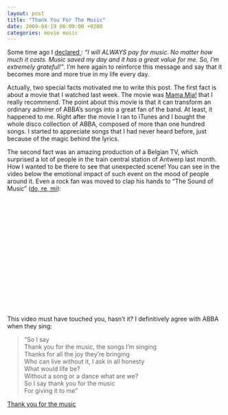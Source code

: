 ```yaml
---
layout: post
title: "Thank You For The Music"
date: 2009-04-19 06:09:00 +0200
categories: movie music
---
```


Some time ago I <a href="http://twitter.com/htmfilho/status/1251033077">declared </a>: _“I will ALWAYS pay for music. No matter how much it costs. Music saved my day and it has a great value for me. So, I’m extremely grateful!”_. I’m here again to reinforce this message and say that it becomes more and more true in my life every day.

Actually, two special facts motivated me to write this post. The first fact is about a movie that I watched last week. The movie was <a href="http://www.youtube.com/watch?v=FKx_14vJNZg">Mama Mia!</a> that I really recommend. The point about this movie is that it can transform an ordinary admirer of ABBA’s songs into a great fan of the band. At least, it happened to me. Right after the movie I ran to iTunes and I bought the whole disco collection of ABBA, composed of more than one hundred songs. I started to appreciate songs that I had never heard before, just because of the magic behind the lyrics.

The second fact was an amazing production of a Belgian TV, which surprised a lot of people in the train central station of Antwerp last month. How I wanted to be there to see that unexpected scene! You can see in the video below the emotional impact of such event on the mood of people around it. Even a rock fan was moved to clap his hands to “The Sound of Music” (<a href="http://www.stlyrics.com/lyrics/thesoundofmusic/do-re-mi.htm">do, re, mi</a>):

<object height="258" width="420"><param name="movie" value="http://www.youtube.com/v/0UE3CNu_rtY&amp;hl=en&amp;fs=1"/><param name="allowFullScreen" value="true"/><param name="allowscriptaccess" value="always"/><embed allowfullscreen="true" allowscriptaccess="always" height="258" src="http://www.youtube.com/v/0UE3CNu_rtY&amp;hl=en&amp;fs=1" type="application/x-shockwave-flash" width="420"/></object>

This video must have touched you, hasn’t it? I definitively agree with ABBA when they sing:

> “So I say<br/>Thank you for the music, the songs I’m singing<br/>Thanks for all the joy they’re bringing<br/>Who can live without it, I ask in all honesty<br/>What would life be?<br/>Without a song or a dance what are we?<br/>So I say thank you for the music<br/>For giving it to me”


 <a href="http://www.youtube.com/watch?v=4069PUk3aM0">Thank you for the music</a>
